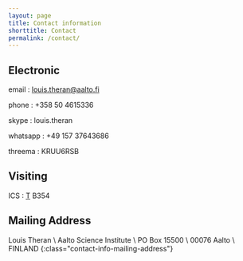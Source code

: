 ```yaml
---
layout: page
title: Contact information
shorttitle: Contact
permalink: /contact/
---
```

## Electronic 
email
: louis.theran@aalto.fi

phone
: +358 50 4615336

skype
: louis.theran

whatsapp
: +49 157 37643686

threema
: KRUU6RSB

## Visiting

ICS
: [T][t] B354

## Mailing Address
Louis Theran \\
Aalto Science Institute \\
PO Box 15500 \\
00076 Aalto \\
FINLAND
{:class="contact-info-mailing-address"}

[tuas]: https://www.google.de/maps/place/Otaniementie+17,+02150+Espoo,+Finnland/@60.1867178,24.8194246,17z/data=!3m1!4b1!4m2!3m1!1s0x468df5eb4773167b:0x576d57e0c021a2a3

[t]: https://www.google.de/maps/place/Otaniementie+14,+02150+Espoo,+Finnland/@60.1865282,24.8207439,17z/data=!3m1!4b1!4m2!3m1!1s0x468df5eb464b158d:0x923e9db4a73e456b
